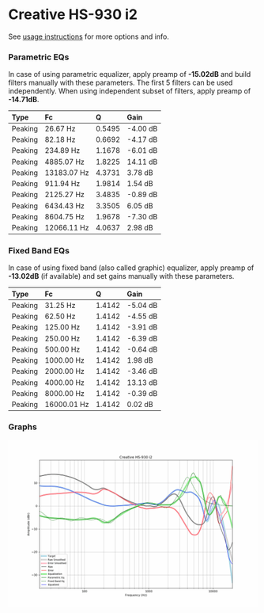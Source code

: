 # Creative HS-930 i2
See [usage instructions](https://github.com/jaakkopasanen/AutoEq#usage) for more options and info.

### Parametric EQs
In case of using parametric equalizer, apply preamp of **-15.02dB** and build filters manually
with these parameters. The first 5 filters can be used independently.
When using independent subset of filters, apply preamp of **-14.71dB**.

| Type    | Fc          |      Q | Gain     |
|:--------|:------------|:-------|:---------|
| Peaking | 26.67 Hz    | 0.5495 | -4.00 dB |
| Peaking | 82.18 Hz    | 0.6692 | -4.17 dB |
| Peaking | 234.89 Hz   | 1.1678 | -6.01 dB |
| Peaking | 4885.07 Hz  | 1.8225 | 14.11 dB |
| Peaking | 13183.07 Hz | 4.3731 | 3.78 dB  |
| Peaking | 911.94 Hz   | 1.9814 | 1.54 dB  |
| Peaking | 2125.27 Hz  | 3.4835 | -0.89 dB |
| Peaking | 6434.43 Hz  | 3.3505 | 6.05 dB  |
| Peaking | 8604.75 Hz  | 1.9678 | -7.30 dB |
| Peaking | 12066.11 Hz | 4.0637 | 2.98 dB  |

### Fixed Band EQs
In case of using fixed band (also called graphic) equalizer, apply preamp of **-13.02dB**
(if available) and set gains manually with these parameters.

| Type    | Fc          |      Q | Gain     |
|:--------|:------------|:-------|:---------|
| Peaking | 31.25 Hz    | 1.4142 | -5.04 dB |
| Peaking | 62.50 Hz    | 1.4142 | -4.55 dB |
| Peaking | 125.00 Hz   | 1.4142 | -3.91 dB |
| Peaking | 250.00 Hz   | 1.4142 | -6.39 dB |
| Peaking | 500.00 Hz   | 1.4142 | -0.64 dB |
| Peaking | 1000.00 Hz  | 1.4142 | 1.98 dB  |
| Peaking | 2000.00 Hz  | 1.4142 | -3.46 dB |
| Peaking | 4000.00 Hz  | 1.4142 | 13.13 dB |
| Peaking | 8000.00 Hz  | 1.4142 | -0.39 dB |
| Peaking | 16000.01 Hz | 1.4142 | 0.02 dB  |

### Graphs
![](./Creative%20HS-930%20i2.png)